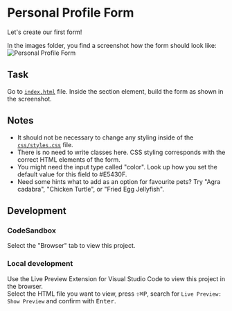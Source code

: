 # Personal Profile Form

Let's create our first form!

In the images folder, you find a screenshot how the form should look like:
![Personal Profile Form](./imagesA/final_result.png)

## Task

Go to [`index.html`](./index.html) file. Inside the section element, build the form as shown in the screenshot.

## Notes

- It should not be necessary to change any styling inside of the [`css/styles.css`](./css/styles.css) file.
- There is no need to write classes here. CSS styling corresponds with the correct HTML elements of the form.
- You might need the input type called "color". Look up how you set the default value for this field to #E5430F.
- Need some hints what to add as an option for favourite pets? Try "Agra cadabra", "Chicken Turtle", or "Fried Egg Jellyfish".

## Development

### CodeSandbox

Select the "Browser" tab to view this project.

### Local development

Use the Live Preview Extension for Visual Studio Code to view this project in the browser.  
Select the HTML file you want to view, press <kbd>⇧</kbd><kbd>⌘</kbd><kbd>P</kbd>, search for `Live Preview: Show Preview` and confirm with <kbd>Enter</kbd>.
